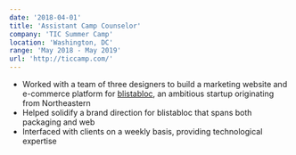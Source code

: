 ```yaml
---
date: '2018-04-01'
title: 'Assistant Camp Counselor'
company: 'TIC Summer Camp'
location: 'Washington, DC'
range: 'May 2018 - May 2019'
url: 'http://ticcamp.com/'
---
```


- Worked with a team of three designers to build a marketing website and e-commerce platform for [blistabloc](https://blistabloc.com), an ambitious startup originating from Northeastern
- Helped solidify a brand direction for blistabloc that spans both packaging and web
- Interfaced with clients on a weekly basis, providing technological expertise
